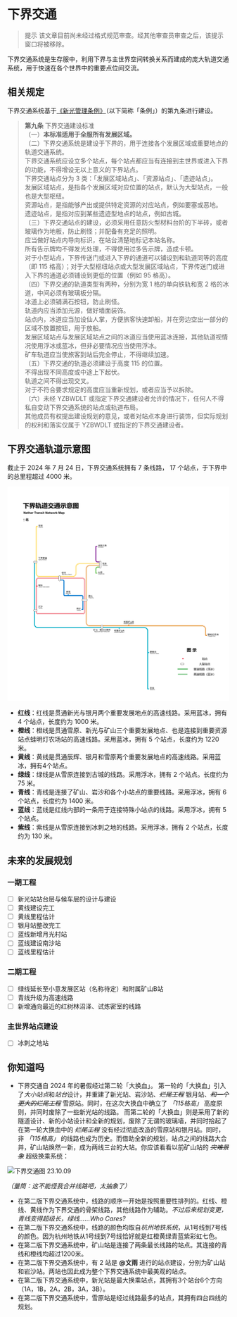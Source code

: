 # 下界交通

> 提示
该文章目前尚未经过格式规范审查。经其他审查员审查之后，该提示窗口将被移除。

下界交通系统是生存服中，利用下界与主世界空间转换关系而建成的庞大轨道交通系统，用于快速在各个世界中的重要点位间交流。

## 相关规定

下界交通系统基于[《新光管理条例》](../xinguang_administrative_regulations.md)（以下简称「条例」）的第九条进行建设。

> **第九条** 下界交通建设标准<br>
（一）**本标准适用于全服所有发展区域。**<br>
（二）下界交通系统是建设于下界的，用于连接各个发展区域或重要地点的轨道交通系统。<br>
下界交通系统应设立多个站点，每个站点都应当有连接到主世界或进入下界的功能，不得增设无以上意义的下界站点。<br>
下界交通站点分为 3 类：「发展区域站点」、「资源站点」、「遗迹站点」。<br>
发展区域站点，是指各个发展区域对应位置的站点，默认为大型站点，一般也是大型枢纽。<br>
资源站点，是指能够产出或提供特定资源的对应站点，例如要塞或恶地。<br>
遗迹站点，是指对应到某些遗迹型地点的站点，例如古城。<br>
（三）下界交通站点的建设，必须采用任意防火型材料台阶的下半砖，或者玻璃作为地板，防止刷怪；并配备有充足的照明。<br>
应当做好站点内导向标识，在站台清楚地标记本站名称。<br>
所有告示牌均不得发光处理，不得使用过多告示牌，造成卡顿。<br>
对于小型站点，下界传送门或进入下界的通道可以铺设到和轨道同等的高度（即 115 格高）；对于大型枢纽站点或大型发展区域站点，下界传送门或进入下界的通道必须铺设到更低的位置（例如 95 格高）。<br>
（四）下界交通的轨道类型有两种，分别为宽 1 格的单向铁轨和宽 2 格的冰道，中间必须有玻璃板分隔。<br>
冰道上必须铺满石按钮，防止刷怪。<br>
轨道内应当添加光源，做好墙面装饰。<br>
站点内，冰道应当加设仙人掌，方便旅客快速卸船，并在旁边空出一部分的区域不放置按钮，用于放船。<br>
发展区域站点与发展区域站点之间的冰道应当使用蓝冰连接，其他轨道视情况使用浮冰或蓝冰，但非必要情况应当使用浮冰。<br>
矿车轨道应当使旅客到站后完全停止，不得继续加速。<br>
（五）下界交通的轨道必须建设于高度 115 的位置。<br>
不得出现不同高度或中途上下起伏。<br>
轨道之间不得出现交叉。<br>
对于不符合要求规定的高度应当重新规划，或者应当予以拆除。<br>
（六）未经 YZBWDLT 或指定下界交通建设者允许的情况下，任何人不得私自变动下界交通系统的站点或轨道布局。<br>
其他成员有权提出建设规划的意见，或者对站点本身进行装饰，但实际规划的权利和落实仅属于 YZBWDLT 或指定的下界交通建设者。

## 下界交通轨道示意图

截止于 2024 年 7 月 24 日，下界交通系统拥有 7 条线路， 17 个站点，于下界中的总里程超过 4000 米。

![下界交通（第二版）](../../../assets/SurvivalIII/nether/nether_transit_map.png)

- **红线**：红线是贯通新光与银月两个重要发展地点的高速线路。采用蓝冰，拥有 4 个站点，长度约为 1000 米。
- **橙线**：橙线是贯通雪原、新光与矿山三个重要发展地点、也是连接到重要资源站点蛙明灯农场站的高速线路。采用蓝冰，拥有 5 个站点，长度约为 1220 米。
- **黄线**：黄线是贯通辰辉、银月和雪原两个重要发展地点的高速线路。采用蓝冰，拥有4个站点。
- **绿线**：绿线是从雪原连接到古城的线路。采用浮冰，拥有 2 个站点。长度约为 75 米。
- **青线**：青线是连接了矿山、岩沙和各个小站点的重要线路。采用浮冰，拥有 6 个站点，长度约为 1400 米。
- **蓝线**：蓝线是红线内部的一条用于连接特殊小站点的线路。采用浮冰，拥有 5 个站点。
- **紫线**：紫线是从雪原连接到冰刺之地的线路。采用浮冰，拥有 2 个站点，长度约为 130 米。

## 未来的发展规划

### 一期工程

- [ ] 新光站站台层与候车层的设计与建设
- [ ] 黄线建设完工
- [ ] 黄线里程估计
- [ ] 银月站整改完工
- [ ] 蓝线新增月光村站
- [ ] 蓝线建设南沙站
- [ ] 蓝线里程估计

### 二期工程

- [ ] 绿线延长至小意发展区站（名称待定）和附属矿山B站
- [ ] 青线升级为高速线路
- [ ] 新增通向最近的红树林沼泽、试炼密室的线路

### 主世界站点建设

- [ ] 冰刺之地站

## 你知道吗

- 下界交通自 2024 年的暑假经过第二轮「大换血」。
第一轮的「大换血」引入了*大小站点*和*站台*设计，并重建了新光站、岩沙站、*~~烂尾工程~~* 银月站、*~~和一个更大的烂尾工程~~* 雪原站。同时，在这次大换血中确立了 *「115格高」* 高度原则，并同时废除了一些新光站的线路。
而第二轮的「大换血」则是采用了新的隧道设计、新的小站设计和全新的规划，废除了无谓的玻璃墙，并同时拾起了在第一轮大换血中的 *~~烂尾工程~~* 没有经过彻底改造的雪原站和银月站。同时，非 *「115格高」* 的线路也成为历史。而借助全新的规划，站点之间的线路大合并，矿山站焕然一新，成为两线三台的大站。你应该看看以前矿山站的 *~~灾难景象~~* 超级换乘系统：

![下界交通图 23.10.09](../../../assets/SurvivalIII/nether/nether_transit_map_old.png)

*（量筒：这不能怪我合并线路吧，太抽象了）*

- 在第二版下界交通系统中，线路的顺序一开始是按照重要性排列的。红线、橙线、黄线作为下界交通的骨架线路，其他线路作为辅助。*不过后来规划变更，青线变得超级长，绿线......Who Cares?*
- 在第二版下界交通系统中，线路的颜色均取自*杭州地铁系统*，从1号线到7号线的颜色。因为杭州地铁从1号线到7号线恰好就是红橙黄绿青蓝紫彩虹七色。
- 在第二版下界交通系统中，矿山站是连接了两条最长线路的站点。其连接的青线和橙线均超过1200米。
- 在第二版下界交通系统中，有 2 站是 **@文雨** 进行的站点建设，分别为矿山站和岩沙站。两站也因此成为整个下界交通系统中最美观的站点。
- 在第二版下界交通系统中，新光站是最大换乘站点，其拥有3个站台6个方向（1A，1B，2A，2B，3A，3B）。
- 在第二版下界交通系统中，雪原站是经过线路最多的站点，其拥有四台四线的规划。
